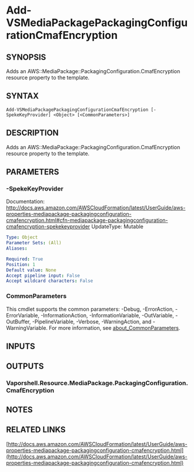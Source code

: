 # Add-VSMediaPackagePackagingConfigurationCmafEncryption

## SYNOPSIS
Adds an AWS::MediaPackage::PackagingConfiguration.CmafEncryption resource property to the template.

## SYNTAX

```
Add-VSMediaPackagePackagingConfigurationCmafEncryption [-SpekeKeyProvider] <Object> [<CommonParameters>]
```

## DESCRIPTION
Adds an AWS::MediaPackage::PackagingConfiguration.CmafEncryption resource property to the template.

## PARAMETERS

### -SpekeKeyProvider
Documentation: http://docs.aws.amazon.com/AWSCloudFormation/latest/UserGuide/aws-properties-mediapackage-packagingconfiguration-cmafencryption.html#cfn-mediapackage-packagingconfiguration-cmafencryption-spekekeyprovider
UpdateType: Mutable

```yaml
Type: Object
Parameter Sets: (All)
Aliases:

Required: True
Position: 1
Default value: None
Accept pipeline input: False
Accept wildcard characters: False
```

### CommonParameters
This cmdlet supports the common parameters: -Debug, -ErrorAction, -ErrorVariable, -InformationAction, -InformationVariable, -OutVariable, -OutBuffer, -PipelineVariable, -Verbose, -WarningAction, and -WarningVariable. For more information, see [about_CommonParameters](http://go.microsoft.com/fwlink/?LinkID=113216).

## INPUTS

## OUTPUTS

### Vaporshell.Resource.MediaPackage.PackagingConfiguration.CmafEncryption
## NOTES

## RELATED LINKS

[http://docs.aws.amazon.com/AWSCloudFormation/latest/UserGuide/aws-properties-mediapackage-packagingconfiguration-cmafencryption.html](http://docs.aws.amazon.com/AWSCloudFormation/latest/UserGuide/aws-properties-mediapackage-packagingconfiguration-cmafencryption.html)

